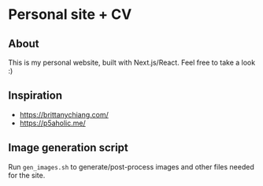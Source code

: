 # Personal site + CV

## About

This is my personal website, built with Next.js/React.
Feel free to take a look :)

## Inspiration
- <https://brittanychiang.com/>
- <https://p5aholic.me/>

## Image generation script
Run `gen_images.sh` to generate/post-process images and other files needed for the site.
